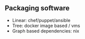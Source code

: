 ## Packaging software
- Linear: chef/puppet/ansible
- Tree: docker image based / vms
- Graph based dependencies: nix

